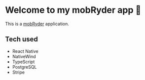 # Welcome to my mobRyder app 👋

This is a [mobRyder](https://bhuwanbhurtel.com.np) application.

## Tech used

- React Native
- NativeWind
- TypeScript
- PostgreSQL
- Stripe

